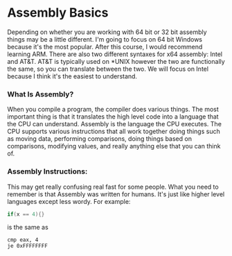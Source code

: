 # Assembly Basics
Depending on whether you are working with 64 bit or 32 bit assembly things may be a little different. I'm going to focus on 64 bit Windows because it's the most popular. After this course, I would recommend learning ARM. There are also two different syntaxes for x64 assembly: Intel and AT&T. AT&T is typically used on *UNIX however the two are functionally the same, so you can translate between the two. We will focus on Intel because I think it's the easiest to understand. 

### What Is Assembly?
When you compile a program, the compiler does various things. The most important thing is that it translates the high level code into a language that the CPU can understand. Assembly is the language the CPU executes. The CPU supports various instructions that all work together doing things such as moving data, performing comparisons, doing things based on comparisons, modifying values, and really anything else that you can think of.

### Assembly Instructions:
This may get really confusing real fast for some people. What you need to remember is that Assembly was written for humans. It's just like higher level languages except less wordy. For example:  
```c
if(x == 4){}
```
is the same as
```assembly
cmp eax, 4
je 0xFFFFFFFF
```
